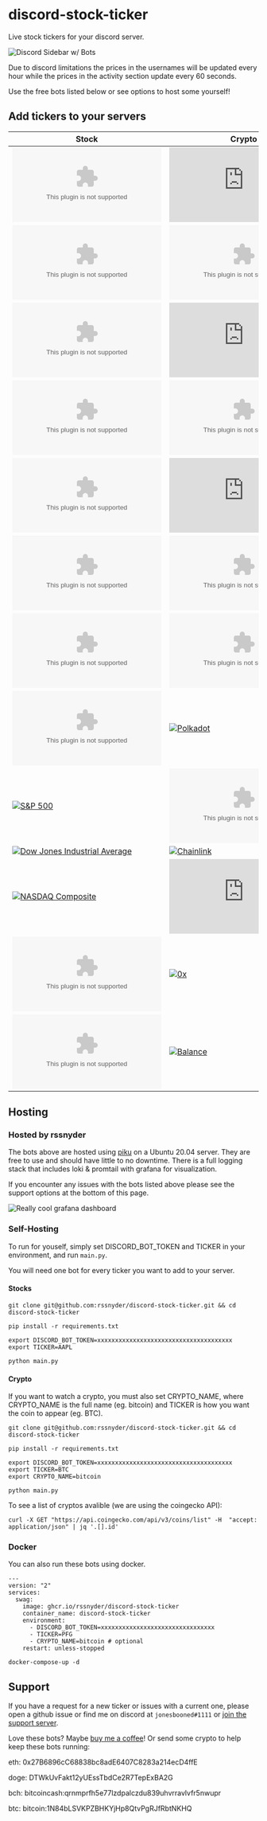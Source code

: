 # discord-stock-ticker

Live stock tickers for your discord server.

![Discord Sidebar w/ Bots](https://s3.oc0.rileysnyder.org/public/assets/sidebar.png)

Due to discord limitations the prices in the usernames will be updated every hour while the prices in the activity section update every 60 seconds.

Use the free bots listed below or see options to host some yourself!

## Add tickers to your servers

Stock | Crypto
------------ | -------------
[![GameStop](https://logo.clearbit.com/gamestop.com)](https://discord.com/api/oauth2/authorize?client_id=805268557994262529&permissions=0&scope=bot) | [![Bitcoin](https://logo.clearbit.com/bitcoin.org)](https://discord.com/api/oauth2/authorize?client_id=805599050871210014&permissions=0&scope=bot)
[![Blackberry](https://logo.clearbit.com/blackberry.com)](https://discord.com/api/oauth2/authorize?client_id=805289769272999986&permissions=0&scope=bot) | [![Bitcoin Cash](https://logo.clearbit.com/bitcoin.com)](https://discord.com/api/oauth2/authorize?client_id=805604560013230170&permissions=0&scope=bot)
[![AMC Theatres](https://logo.clearbit.com/amctheatres.com)](https://discord.com/api/oauth2/authorize?client_id=805294017441038357&permissions=0&scope=bot) | [![Ethereum](https://logo.clearbit.com/ethereum.org)](https://discord.com/api/oauth2/authorize?client_id=805605209522962452&permissions=0&scope=bot)
[![Nokia](https://logo.clearbit.com/nokia.com)](https://discord.com/api/oauth2/authorize?client_id=805294107962245120&permissions=0&scope=bot) | [![Dogecoin](https://logo.clearbit.com/dogecoin.com)](https://discord.com/api/oauth2/authorize?client_id=805605888387186699&permissions=0&scope=bot)
[![Principal Financial Group](https://logo.clearbit.com/principal.com)](https://discord.com/api/oauth2/authorize?client_id=805466470930055189&permissions=0&scope=bot) | [![Monero](https://logo.clearbit.com/getmonero.org)](https://discord.com/api/oauth2/authorize?client_id=806282848045629451&permissions=0&scope=bot)
[![Apple](https://logo.clearbit.com/apple.com)](https://discord.com/api/oauth2/authorize?client_id=806569145184550922&permissions=0&scope=bot) | [![Litecoin](https://logo.clearbit.com/litecoin.com)](https://discord.com/api/oauth2/authorize?client_id=806635240482668574&permissions=0&scope=bot)
[![Amazon](https://logo.clearbit.com/amazon.com)](https://discord.com/api/oauth2/authorize?client_id=806570287042002945&permissions=0&scope=bot) | [![Ripple](https://logo.clearbit.com/ripple.com)](https://discord.com/api/oauth2/authorize?client_id=806634757168693258&permissions=0&scope=bot)
[![Alphabet](https://logo.clearbit.com/google.com)](https://discord.com/api/oauth2/authorize?client_id=806570628156882945&permissions=0&scope=bot) | [![Polkadot](https://logo.clearbit.com/polkadot.network)](https://discord.com/api/oauth2/authorize?client_id=806633568787890217&permissions=0&scope=bot)
[![S&P 500](https://s3.oc0.rileysnyder.org/public/assets/sp500.jpg)](https://discord.com/api/oauth2/authorize?client_id=808431853363134484&permissions=0&scope=bot) | [![Cardano](https://logo.clearbit.com/cardano.com)](https://discord.com/api/oauth2/authorize?client_id=807311315055542272&permissions=0&scope=bot)
[![Dow Jones Industrial Average](https://s3.oc0.rileysnyder.org/public/assets/dow30.jpg)](https://discord.com/api/oauth2/authorize?client_id=808432655746072596&permissions=0&scope=bot) | [![Chainlink](https://logo.clearbit.com/chain.link)](https://discord.com/api/oauth2/authorize?client_id=808407486860230747&permissions=0&scope=bot)
[![NASDAQ Composite](https://s3.oc0.rileysnyder.org/public/assets/nasdaq.jpg)](https://discord.com/api/oauth2/authorize?client_id=808432811644026921&permissions=0&scope=bot) | [![Cardano](https://logo.clearbit.com/stellar.org)](https://discord.com/api/oauth2/authorize?client_id=808409647731179534&permissions=0&scope=bot)
[![Tesla](https://logo.clearbit.com/tesla.com)](https://discord.com/api/oauth2/authorize?client_id=808723743069306882&permissions=0&scope=bot) | [![0x](https://s3.oc0.rileysnyder.org/public/assets/0x.jpg)](https://discord.com/api/oauth2/authorize?client_id=810892119362895872&permissions=0&scope=bot)
[![Draftkings](https://logo.clearbit.com/draftkings.com)](https://discord.com/api/oauth2/authorize?client_id=808724381608968202&permissions=0&scope=bot) | [![Balance](https://logo.clearbit.com/balancer.finance)](https://discord.com/api/oauth2/authorize?client_id=810894385360535572&permissions=0&scope=bot)


## Hosting

### Hosted by rssnyder

The bots above are hosted using [piku](https://github.com/piku/piku) on a Ubuntu 20.04 server. They are free to use and should have little to no downtime. There is a full logging stack that includes loki & promtail with grafana for visualization.

If you encounter any issues with the bots listed above please see the support options at the bottom of this page.

![Really cool grafana dashboard](https://s3.oc0.rileysnyder.org/public/assets/grafana.png)

### Self-Hosting

To run for youself, simply set DISCORD_BOT_TOKEN and TICKER in your environment, and run `main.py`.

You will need one bot for every ticker you want to add to your server.

#### Stocks

```
git clone git@github.com:rssnyder/discord-stock-ticker.git && cd discord-stock-ticker

pip install -r requirements.txt

export DISCORD_BOT_TOKEN=xxxxxxxxxxxxxxxxxxxxxxxxxxxxxxxxxxxxxx
export TICKER=AAPL

python main.py
```

#### Crypto

If you want to watch a crypto, you must also set CRYPTO_NAME, where CRYPTO_NAME is the full name (eg. bitcoin) and TICKER is how you want the coin to appear (eg. BTC).

```
git clone git@github.com:rssnyder/discord-stock-ticker.git && cd discord-stock-ticker

pip install -r requirements.txt

export DISCORD_BOT_TOKEN=xxxxxxxxxxxxxxxxxxxxxxxxxxxxxxxxxxxxxx
export TICKER=BTC
export CRYPTO_NAME=bitcoin

python main.py
```

To see a list of cryptos avalible (we are using the coingecko API):

```
curl -X GET "https://api.coingecko.com/api/v3/coins/list" -H  "accept: application/json" | jq '.[].id'
```

### Docker

You can also run these bots using docker.

```
---
version: "2"
services:
  swag:
    image: ghcr.io/rssnyder/discord-stock-ticker
    container_name: discord-stock-ticker
    environment:
      - DISCORD_BOT_TOKEN=xxxxxxxxxxxxxxxxxxxxxxxxxxxxxxxx
      - TICKER=PFG
      - CRYPTO_NAME=bitcoin # optional
    restart: unless-stopped
```

```
docker-compose-up -d
```

## Support

If you have a request for a new ticker or issues with a current one, please open a github issue or find me on discord at `jonesbooned#1111` or [join the support server](https://discord.gg/CQqnCYEtG7).

Love these bots? Maybe [buy me a coffee](https://ko-fi.com/rileysnyder)! Or send some crypto to help keep these bots running:

eth: 0x27B6896cC68838bc8adE6407C8283a214ecD4ffE

doge: DTWkUvFakt12yUEssTbdCe2R7TepExBA2G

bch: bitcoincash:qrnmprfh5e77lzdpalczdu839uhvrravlvfr5nwupr

btc: bitcoin:1N84bLSVKPZBHKYjHp8QtvPgRJfRbtNKHQ
